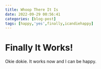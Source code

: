 ```yaml
---
title: Whoop There It Is
date: 2022-09-29 00:56:41
categories: [blog-post]
tags: [happy,'yes',finally,icandiehappy]
---
```




# Finally It Works!

Okie dokie.  It works now and I can be happy.